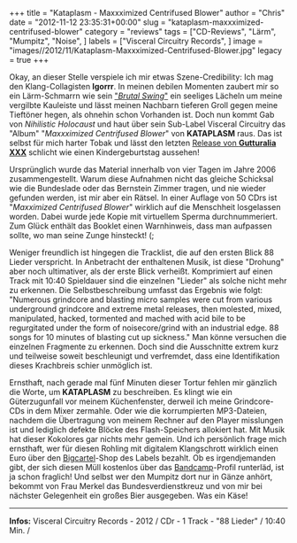 +++
title = "Kataplasm - Maxxximized Centrifused Blower"
author = "Chris"
date = "2012-11-12 23:35:31+00:00"
slug = "kataplasm-maxxximized-centrifused-blower"
category = "reviews"
tags = ["CD-Reviews", "Lärm", "Mumpitz", "Noise", ]
labels = ["Visceral Circuitry Records", ]
image = "images//2012/11/Kataplasm-Maxxximized-Centrifused-Blower.jpg"
legacy = true
+++

Okay, an dieser Stelle verspiele ich mir etwas Szene-Credibility: Ich mag den Klang-Collagisten **Igorrr**. In meinen debilen Momenten zaubert mir so ein Lärm-Schmarrn wie sein <a href="http://www.youtube.com/watch?v=eYxu2G8zdEw">"_Brutal Swing_"</a> ein seeliges Lächeln um meine vergilbte Kauleiste und lässt meinen Nachbarn tieferen Groll gegen meine Tieftöner hegen, als ohnehin schon Vorhanden ist. Doch nun kommt Gab von _Nihilistic Holocaust_ und haut über sein Sub-Label Visceral Circuitry das "Album" "_Maxxximized Centrifused Blower_" von **KATAPLASM** raus. Das ist selbst für mich harter Tobak und lässt den letzten <a href="http://necroslaughter.de/2012/06/gutturalia-xxx-tilt/" title="Gutturalia XXX – Tilt!">Release von **Gutturalia XXX**</a> schlicht wie einen Kindergeburtstag aussehen!

Ursprünglich wurde das Material innerhalb von vier Tagen im Jahre 2006 zusammengestellt. Warum diese Aufnahmen nicht das gleiche Schicksal wie die Bundeslade oder das Bernstein Zimmer tragen, und nie wieder gefunden werden, ist mir aber ein Rätsel. In einer Auflage von 50 CDrs ist "_Maxximized Centrifused Blower_" wirklich auf die Menschheit losgelassen worden. Dabei wurde jede Kopie mit virtuellem Sperma durchnummeriert. Zum Glück enthält das Booklet einen Warnhinweis, dass man aufpassen sollte, wo man seine Zunge hinsteckt! (;

Weniger freundlich ist hingegen die Tracklist, die auf den ersten Blick 88 Lieder verspricht. In Anbetracht der enthaltenen Musik, ist diese "Drohung" aber noch ultimativer, als der erste Blick verheißt. Komprimiert auf einen Track mit 10:40 Spieldauer sind die einzelnen "Lieder" als solche nicht mehr zu erkennen. Die Selbstbeschreibung umfasst das Ergebnis wie folgt: "Numerous grindcore and blasting micro samples were cut from various underground grindcore and extreme metal releases, then molested, mixed, manipulated, hacked, tormented and mached with acid bile to be regurgitated under the form of noisecore/grind with an industrial edge.  88 songs for 10 minutes of blasting cut up sickness."
Man könne versuchen die einzelnen Fragmente zu erkennen. Doch sind die Ausschnitte extrem kurz und teilweise soweit beschleunigt und verfremdet, dass eine Identifikation dieses Krachbreis schier unmöglich ist.

Ernsthaft, nach gerade mal fünf Minuten dieser Tortur fehlen mir gänzlich die Worte, um **KATAPLASM** zu beschreiben. Es klingt wie ein Güterzugunfall vor meinem Küchenfenster, derweil ich meine Grindcore-CDs in dem Mixer zermahle. Oder wie die korrumpierten MP3-Dateien, nachdem die Übertragung von meinem Rechner auf den Player misslungen ist und lediglich defekte Blöcke des Flash-Speichers allokiert hat. Mit Musik hat dieser Kokolores gar nichts mehr gemein. Und ich persönlich frage mich ernsthaft, wer für diesen Rohling mit digitalem Klangschrott wirklich einen Euro über den <a href="http://visceralcircuitry.bigcartel.com/">Bigcartel</a>-Shop des Labels bezahlt. Ob es irgendjemanden gibt, der sich diesen Müll kostenlos über das <a href="http://visceralcircuitryrecs.bandcamp.com/album/maxxximized-centrifuse-blower-2">Bandcamp</a>-Profil runterläd, ist ja schon fraglich! Und selbst wer den Mumpitz dort nur in Gänze anhört, bekommt von Frau Merkel das Bundesverdienstkreuz und von mir bei nächster Gelegenheit ein großes Bier ausgegeben. Was ein Käse!



---
**Infos:**
Visceral Circuitry Records - 2012 / 
CDr - 1 Track - "88 Lieder" / 10:40 Min. / 
